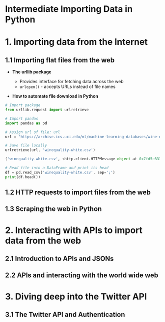 Intermediate Importing Data in Python
=====================================

# 1. Importing data from the Internet

## 1.1 Importing flat files from the web

* **The urllib package**

	* Provides interface for fetching data across the web
	* `urlopen()` - accepts URLs instead of file names

* **How to automate file download in Python**

```python
# Import package
from urllib.request import urlretrieve

# Import pandas
import pandas as pd

# Assign url of file: url
url = 'https://archive.ics.uci.edu/ml/machine-learning-databases/wine-quality/winequality-white.csv'

# Save file locally
urlretrieve(url, 'winequality-white.csv')

('winequality-white.csv', <http.client.HTTPMessage object at 0x7fd5e8335f40>)

# Read file into a DataFrame and print its head
df = pd.read_csv('winequality-white.csv', sep=';')
print(df.head())
```

## 1.2 HTTP requests to import files from the web






## 1.3 Scraping the web in Python







# 2. Interacting with APIs to import data from the web

## 2.1 Introduction to APIs and JSONs







## 2.2 APIs and interacting with the world wide web








# 3. Diving deep into the Twitter API

## 3.1 The Twitter API and Authentication











